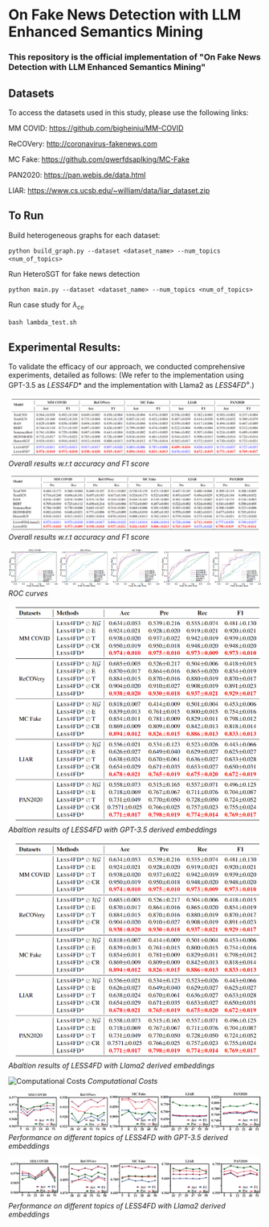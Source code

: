 # On Fake News Detection with LLM Enhanced Semantics Mining

### This repository is the official implementation of "On Fake News Detection with LLM Enhanced Semantics Mining" 

## Datasets

To access the datasets used in this study, please use the following links:

MM COVID: https://github.com/bigheiniu/MM-COVID

ReCOVery: http://coronavirus-fakenews.com

MC Fake: https://github.com/qwerfdsaplking/MC-Fake

PAN2020: https://pan.webis.de/data.html

LIAR: https://www.cs.ucsb.edu/~william/data/liar_dataset.zip

## To Run

Build heterogeneous graphs for each dataset:

```
python build_graph.py --dataset <dataset_name> --num_topics <num_of_topics>
```

Run HeteroSGT for fake news detection

```
python main.py --dataset <dataset_name> --num_topics <num_of_topics>
```

Run case study for $\lambda_{ce}$

```python
bash lambda_test.sh
```

## Experimental Results:
To validate the efficacy of our approach, we conducted comprehensive experiments, detailed as follows:
(We refer to the implementation using GPT-3.5 as $LESS4FD*$ and the implementation with Llama2 as $LESS4FD^{\diamond}$.)

![Overall Results_1](/figs/res_all_1.png "Overall results w.r.t accuracy and F1 score")
*Overall results w.r.t accuracy and F1 score* <br>

![Overall Results_2](/figs/res_all_2.png "Overall results w.r.t precision and recall")
*Overall results w.r.t accuracy and F1 score*

![aucs](/figs/aucs.png "ROC curves")
*ROC curves*

![Abaltion Results_1](/figs/ablation_1.png "Abaltion results of $LESS4FD*$")
*Abaltion results of LESS4FD with GPT-3.5 derived embeddings*

![Abaltion Results_2](/figs/ablation_1.png "Abaltion results of $LESS4FD^{\diamond}$")
*Abaltion results of LESS4FD with Llama2 derived embeddings*

![Computational Costs](/figs/costs.png "Computational Costs")
*Computational Costs*

![Topics_1](/figs/topics_gpt.png "Performance on different topics of $LESS4FD*$")
*Performance on different topics of LESS4FD with GPT-3.5 derived embeddings*

![Topics_2](/figs/topics_llama2.png "Performance on different topics of  $LESS4FD^{\diamond}$")
*Performance on different topics of LESS4FD with Llama2 derived embeddings*
